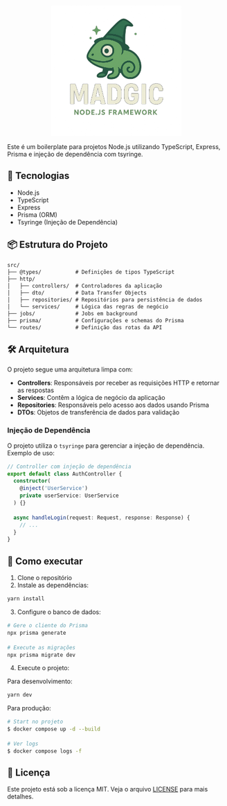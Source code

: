 <div style="display: flex; align-items:center; justify-content: center">
<img width="300" src="public/logo.png">
</div>
<br>
Este é um boilerplate para projetos Node.js utilizando TypeScript, Express, Prisma e injeção de dependência com tsyringe.

## 🚀 Tecnologias

- Node.js
- TypeScript
- Express
- Prisma (ORM)
- Tsyringe (Injeção de Dependência)

## 📦 Estrutura do Projeto

```
src/
├── @types/           # Definições de tipos TypeScript
├── http/
│   ├── controllers/  # Controladores da aplicação
│   ├── dto/          # Data Transfer Objects
│   ├── repositories/ # Repositórios para persistência de dados
│   └── services/     # Lógica das regras de negócio
├── jobs/             # Jobs em background
├── prisma/           # Configurações e schemas do Prisma
└── routes/           # Definição das rotas da API
```

## 🛠️ Arquitetura

O projeto segue uma arquitetura limpa com:

- **Controllers**: Responsáveis por receber as requisições HTTP e retornar as respostas
- **Services**: Contêm a lógica de negócio da aplicação
- **Repositories**: Responsáveis pelo acesso aos dados usando Prisma
- **DTOs**: Objetos de transferência de dados para validação

### Injeção de Dependência

O projeto utiliza o `tsyringe` para gerenciar a injeção de dependência. Exemplo de uso:

```typescript
// Controller com injeção de dependência
export default class AuthController {
  constructor(
    @inject('UserService')
    private userService: UserService
  ) {}

  async handleLogin(request: Request, response: Response) {
    // ...
  }
}
```

## 🚀 Como executar

1. Clone o repositório
2. Instale as dependências:
```bash
yarn install
```

3. Configure o banco de dados:
```bash
# Gere o cliente do Prisma
npx prisma generate

# Execute as migrações
npx prisma migrate dev
```

4. Execute o projeto:

Para desenvolvimento:
```bash
yarn dev
```

Para produção:
```bash
# Start no projeto
$ docker compose up -d --build

# Ver logs
$ docker compose logs -f
```

## 📝 Licença

Este projeto está sob a licença MIT. Veja o arquivo [LICENSE](LICENSE) para mais detalhes.
